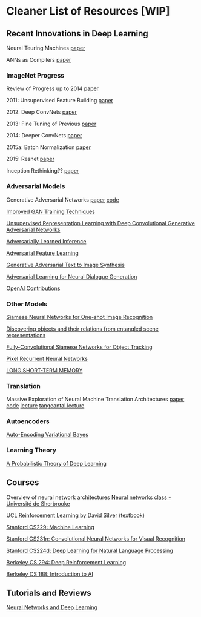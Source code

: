 # Cleaner List of Resources [WIP]

## Recent Innovations in Deep Learning

Neural Teuring Machines
[paper](https://arxiv.org/abs/1410.5401)

ANNs as Compilers
[paper](https://arxiv.org/abs/1410.4615)

### ImageNet Progress

Review of Progress up to 2014
[paper](https://arxiv.org/abs/1409.0575)

2011: Unsupervised Feature Building
[paper](https://arxiv.org/abs/1112.6209)

2012: Deep ConvNets
[paper](https://papers.nips.cc/paper/4824-imagenet-classification-with-deep-convolutional-neural-networks)

2013: Fine Tuning of Previous
[paper](https://arxiv.org/abs/1311.2901v3)

2014: Deeper ConvNets
[paper](https://arxiv.org/abs/1409.4842)

2015a: Batch Normalization
[paper](https://arxiv.org/abs/1502.03167)

2015: Resnet
[paper](https://arxiv.org/abs/1512.03385)

Inception Rethinking??
[paper](https://arxiv.org/abs/1512.00567)

### Adversarial Models

Generative Adversarial Networks
[paper](https://arxiv.org/abs/1406.2661v1)
[code](https://github.com/goodfeli/adversarial)

[Improved GAN Training Techniques](https://arxiv.org/abs/1606.03498)

[Unsupervised Representation Learning with Deep Convolutional Generative Adversarial Networks](https://arxiv.org/abs/1511.06434)

[Adversarially Learned Inference](https://arxiv.org/abs/1606.00704)

[Adversarial Feature Learning](https://arxiv.org/abs/1605.09782)

[Generative Adversarial Text to Image Synthesis](https://arxiv.org/abs/1605.05396v2)

[Adversarial Learning for Neural Dialogue Generation](https://arxiv.org/abs/1701.06547)

[OpenAI Contributions](https://blog.openai.com/generative-models/)

### Other Models

[Siamese Neural Networks for One-shot Image Recognition](https://www.cs.cmu.edu/~rsalakhu/papers/oneshot1.pdf)

[Discovering objects and their relations from entangled scene representations](https://arxiv.org/abs/1702.05068)

[Fully-Convolutional Siamese Networks for Object Tracking](https://arxiv.org/abs/1606.09549)

[Pixel Recurrent Neural Networks](https://arxiv.org/abs/1601.06759)

[LONG SHORT-TERM MEMORY](http://www.bioinf.jku.at/publications/older/2604.pdf)

### Translation

Massive Exploration of Neural Machine Translation Architectures
[paper](https://arxiv.org/abs/1703.03906)
[code](https://github.com/google/seq2seq)
[lecture](https://www.youtube.com/watch?v=G5RY_SUJih4)
[tangeantal lecture](https://www.youtube.com/watch?v=RIR_-Xlbp7s)

### Autoencoders

[Auto-Encoding Variational Bayes](https://arxiv.org/abs/1312.6114)

### Learning Theory

[A Probabilistic Theory of Deep Learning](https://arxiv.org/abs/1504.00641)

## Courses

Overview of neural network architectures
[Neural networks class - Université de Sherbrooke](https://www.youtube.com/playlist?list=PL6Xpj9I5qXYEcOhn7TqghAJ6NAPrNmUBH)

[UCL Reinforcement Learning by David Silver](http://www0.cs.ucl.ac.uk/staff/d.silver/web/Teaching.html)
([textbook](https://sites.ualberta.ca/~szepesva/papers/RLAlgsInMDPs.pdf))

[Stanford CS229: Machine Learning](http://cs229.stanford.edu/materials.html)

[Stanford CS231n: Convolutional Neural Networks for Visual Recognition](http://cs231n.stanford.edu/)

[Stanford CS224d: Deep Learning for Natural Language Processing](http://cs224d.stanford.edu/)

[Berkeley CS 294: Deep Reinforcement Learning](http://rll.berkeley.edu/deeprlcourse/)

[Berkeley CS 188: Introduction to AI](http://ai.berkeley.edu/home.html)


## Tutorials and Reviews

[Neural Networks and Deep Learning](http://neuralnetworksanddeeplearning.com/)
